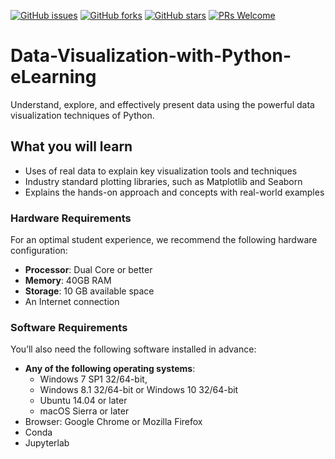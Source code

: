 [![GitHub issues](https://img.shields.io/github/issues/TrainingByPackt/Data-Visualization-with-Python-eLearning.svg)](https://github.com/TrainingByPackt/Data-Visualization-with-Python-eLearning/issues)
[![GitHub forks](https://img.shields.io/github/forks/TrainingByPackt/Data-Visualization-with-Python-eLearning.svg)](https://github.com/TrainingByPackt/Data-Visualization-with-Python-eLearning/network)
[![GitHub stars](https://img.shields.io/github/stars/TrainingByPackt/Data-Visualization-with-Python-eLearning.svg)](https://github.com/TrainingByPackt/Data-Visualization-with-Python-eLearning/stargazers)
[![PRs Welcome](https://img.shields.io/badge/PRs-welcome-brightgreen.svg)](https://github.com/TrainingByPackt/Data-Visualization-with-Python-eLearning/pulls)

# Data-Visualization-with-Python-eLearning
Understand, explore, and effectively present data using the powerful data visualization techniques of Python.

## What you will learn
* Uses of real data to explain key visualization tools and techniques
* Industry standard plotting libraries, such as Matplotlib and Seaborn
* Explains the hands-on approach and concepts with real-world examples

### Hardware Requirements
For an optimal student experience, we recommend the following hardware configuration:
* **Processor**: Dual Core or better
* **Memory**: 40GB RAM
* **Storage**: 10 GB available space
* An Internet connection

### Software Requirements
You’ll also need the following software installed in advance:
* **Any of the following operating systems**: 
  * Windows 7 SP1 32/64-bit, 
  * Windows 8.1 32/64-bit or Windows 10 32/64-bit
  * Ubuntu 14.04 or later
  * macOS Sierra or later
* Browser: Google Chrome or Mozilla Firefox
* Conda
* Jupyterlab
